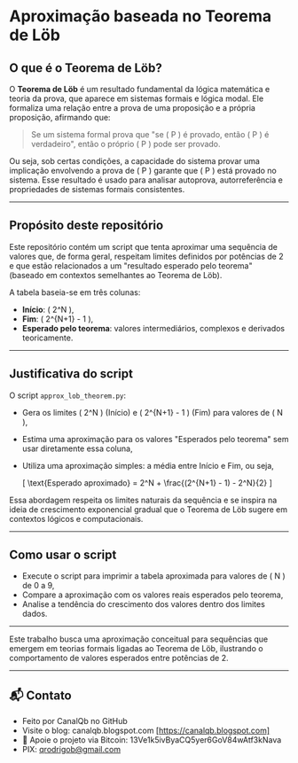 # Aproximação baseada no Teorema de Löb

## O que é o Teorema de Löb?

O **Teorema de Löb** é um resultado fundamental da lógica matemática e teoria da prova, que aparece em sistemas formais e lógica modal. Ele formaliza uma relação entre a prova de uma proposição e a própria proposição, afirmando que:

> Se um sistema formal prova que "se \( P \) é provado, então \( P \) é verdadeiro", então o próprio \( P \) pode ser provado.

Ou seja, sob certas condições, a capacidade do sistema provar uma implicação envolvendo a prova de \( P \) garante que \( P \) está provado no sistema. Esse resultado é usado para analisar autoprova, autorreferência e propriedades de sistemas formais consistentes.

---

## Propósito deste repositório

Este repositório contém um script que tenta aproximar uma sequência de valores que, de forma geral, respeitam limites definidos por potências de 2 e que estão relacionados a um "resultado esperado pelo teorema" (baseado em contextos semelhantes ao Teorema de Löb).

A tabela baseia-se em três colunas:

- **Início**: \( 2^N \),
- **Fim**: \( 2^{N+1} - 1 \),
- **Esperado pelo teorema**: valores intermediários, complexos e derivados teoricamente.

---

## Justificativa do script

O script `approx_lob_theorem.py`:

- Gera os limites \( 2^N \) (Início) e \( 2^{N+1} - 1 \) (Fim) para valores de \( N \),
- Estima uma aproximação para os valores "Esperados pelo teorema" sem usar diretamente essa coluna,
- Utiliza uma aproximação simples: a média entre Início e Fim, ou seja,
  
  \[
  \text{Esperado aproximado} = 2^N + \frac{(2^{N+1} - 1) - 2^N}{2}
  \]

Essa abordagem respeita os limites naturais da sequência e se inspira na ideia de crescimento exponencial gradual que o Teorema de Löb sugere em contextos lógicos e computacionais.

---

## Como usar o script

- Execute o script para imprimir a tabela aproximada para valores de \( N \) de 0 a 9,
- Compare a aproximação com os valores reais esperados pelo teorema,
- Analise a tendência do crescimento dos valores dentro dos limites dados.

---

Este trabalho busca uma aproximação conceitual para sequências que emergem em teorias formais ligadas ao Teorema de Löb, ilustrando o comportamento de valores esperados entre potências de 2.

---  

## 📬 Contato

* Feito por CanalQb no GitHub 
* Visite o blog: canalqb.blogspot.com [https://canalqb.blogspot.com]
* 💸 Apoie o projeto via Bitcoin: 13Ve1k5ivByaCQ5yer6GoV84wAtf3kNava
* PIX: qrodrigob@gmail.com
